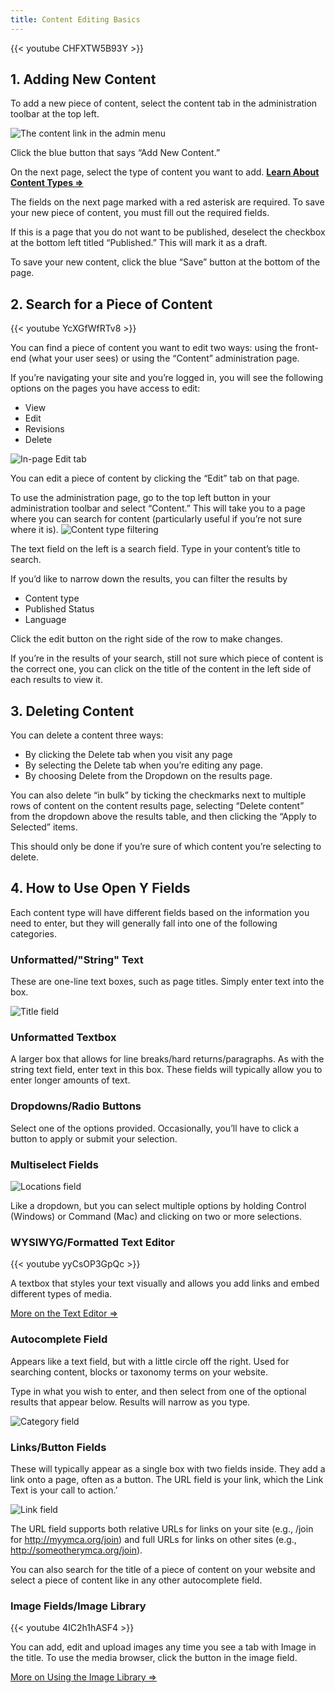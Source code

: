 ```yaml
---
title: Content Editing Basics
---
```


{{< youtube CHFXTW5B93Y >}}

## 1. Adding New Content
To add a new piece of content, select the content tab in the administration toolbar at the top left. 

![The content link in the admin menu](./basics-content.png) 

Click the blue button that says “Add New Content.”

On the next page, select the type of content you want to add. **[Learn About Content Types ⇒](../content-types/)**

The fields on the next page marked with a red asterisk are required. To save your new piece of content, you must fill out the required fields. 

If this is a page that you do not want to be published, deselect the checkbox at the bottom left titled “Published.” This will mark it as a draft.

To save your new content, click the blue “Save” button at the bottom of the page.

## 2. Search for a Piece of Content

{{< youtube YcXGfWfRTv8 >}}

You can find a piece of content you want to edit two ways: using the front-end (what your user sees) or using the “Content” administration page.

If you’re navigating your site and you’re logged in, you will see the following options on the pages you have access to edit:

* View
* Edit
* Revisions
* Delete

![In-page Edit tab](./basics-tabs.png) 

You can edit a piece of content by clicking the “Edit” tab on that page.

To use the administration page, go to the top left button in your administration toolbar and select “Content.” This will take you to a page where you can search for content (particularly useful if you’re not sure where it is).
![Content type filtering](./basics-content-type.jpg) 

The text field on the left is a search field. Type in your content’s title to search.

If you’d like to narrow down the results, you can filter the results by 

* Content type
* Published Status
* Language

Click the edit button on the right side of the row to make changes.

If you’re in the results of your search, still not sure which piece of content is the correct one, you can click on the title of the content in the left side of each results to view it.

## 3. Deleting Content

You can delete a content three ways:

* By clicking the Delete tab when you visit any page
* By selecting the Delete tab when you’re editing any page.
* By choosing Delete from the Dropdown on the results page.

You can also delete “in bulk” by ticking the checkmarks next to multiple rows of content on the content results page, selecting “Delete content” from the dropdown above the results table, and then clicking the “Apply to Selected” items. 

This should only be done if you’re sure of which content you’re selecting to delete.

## 4. How to Use Open Y Fields

Each content type will have different fields based on the information you need to enter, but they will generally fall into one of the following categories.

### Unformatted/"String" Text

These are one-line text boxes, such as page titles. Simply enter text into the box.

![Title field](./basics-title.png) 

### Unformatted Textbox

A larger box that allows for line breaks/hard returns/paragraphs. As with the string text field, enter text in this box. These fields will typically allow you to enter longer amounts of text.

### Dropdowns/Radio Buttons

Select one of the options provided. Occasionally, you’ll have to click a button to apply or submit your selection.

### Multiselect Fields

![Locations field](./basics-location.png) 

Like a dropdown, but you can select multiple options by holding Control (Windows) or Command (Mac) and clicking on two or more selections.

### WYSIWYG/Formatted Text Editor

{{< youtube yyCsOP3GpQc >}}

A textbox that styles your text visually and allows you add links and embed different types of media. 

[More on the Text Editor ⇒](../text-editor/)

### Autocomplete Field

Appears like a text field, but with a little circle off the right. Used for searching content, blocks or taxonomy terms on your website.

Type in what you wish to enter, and then select from one of the optional results that appear below. Results will narrow as you type.

![Category field](./basics-category.gif) 

### Links/Button Fields

These will typically appear as a single box with two fields inside. They add a link onto a page, often as a button. The URL field is your link, which the Link Text is your call to action.’

![Link field](./basics-link.gif) 

The URL field supports both relative URLs for links on your site (e.g., /join for http://myymca.org/join) and full URLs for links on other sites (e.g., http://someotherymca.org/join).

You can also search for the title of a piece of content on your website and select a piece of content like in any other autocomplete field.

### Image Fields/Image Library

{{< youtube 4IC2h1hASF4 >}}

You can add, edit and upload images any time you see a tab with Image in the title. To use the media browser, click the button in the image field.

[More on Using the Image Library ⇒](../text-editor/adding-images.md)